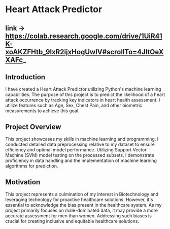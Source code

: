 # Heart Attack Predictor
## link -> https://colab.research.google.com/drive/1UiR41K-xoAKZFHtb_9lxR2ijxHogUwIV#scrollTo=4JltOeXXAFc_
## Introduction
I have created a Heart Attack Predictor utilizing Python's machine learning capabilities. The purpose of this project is to predict the likelihood of a heart attack occurrence by tracking key indicators in heart health assessment. I utilize features such as Age, Sex, Chest Pain, and other biometric measurements to achieve this goal.

## Project Overview
This project showcases my skills in machine learning and programming. I conducted detailed data preprocessing relative to my dataset to ensure efficiency and optimal model performance. Utilizing Support Vector Machine (SVM) model testing on the processed subsets, I demonstrate proficiency in data handling and the implementation of machine learning algorithms for prediction.

## Motivation
This project represents a culmination of my interest in Biotechnology and  leveraging technology for proactive healthcare solutions. However, it's essential to acknowledge the bias present in the healthcare system. As my project primarily focuses on male-dominated data, it may provide a more accurate assessment for men than women. Addressing such biases is crucial for creating inclusive and equitable healthcare solutions.

